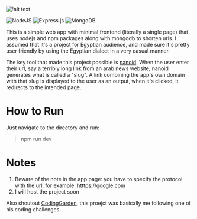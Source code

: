 ![!alt text](https://i.ibb.co/cLShh9m/yo.png)

![NodeJS](https://img.shields.io/badge/node.js-6DA55F?style=for-the-badge&logo=node.js&logoColor=white) 
![Express.js](https://img.shields.io/badge/express.js-%23404d59.svg?style=for-the-badge&logo=express&logoColor=%2361DAFB) ![MongoDB](https://img.shields.io/badge/MongoDB-%234ea94b.svg?style=for-the-badge&logo=mongodb&logoColor=white)

This is a simple web app with minimal frontend (literally a single page) that uses nodejs and npm packages along with mongodb to shorten urls. I assumed that it's a project for Egyptian audience, and made sure it's pretty user friendly by using the Egyptian dialect in a very casual manner. 

The key tool that made this project possible is [nanoid](https://www.npmjs.com/package/nanoid). When the user enter their url, say a terribly long link from an arab news website, nanoid generates what is called a "slug". A link combining the app's own domain with that slug is displayed to the user as an output, when it's clicked, it redirects to the intended page. 

# How to Run

Just navigate to the directory and run:
> npm run dev

# Notes 

1. Beware of the note in the app page: you have to specify the protocol with the url, for example: htttps://google.com 
2. I will host the project soon 

Also shoutout [CodingGarden](https://www.youtube.com/@CodingGarden), this proejct was basically me following one of his coding challenges. 
